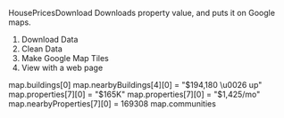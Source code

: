 HousePricesDownload
Downloads property value, and puts it on Google maps.

1. Download Data
2. Clean Data
3. Make Google Map Tiles
4. View with a web page


 map.buildings[0]
 map.nearbyBuildings[4][0] = "$194,180 \u0026 up"
 map.properties[7][0] = "$165K"
 map.properties[7][0] = "$1,425/mo"
 map.nearbyProperties[7][0] = 169308
 map.communities